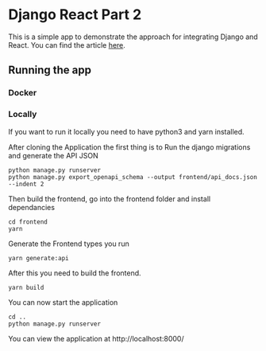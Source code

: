 # Django React Part 2

This is a simple app to demonstrate the approach for integrating Django and React.
You can find the article [here]().

## Running the app
### Docker

### Locally
If you want to run it locally you need to have python3 and yarn installed.

After cloning the Application the first thing is to Run the django migrations and generate the API JSON

```shell
python manage.py runserver
python manage.py export_openapi_schema --output frontend/api_docs.json --indent 2
```
Then build the frontend, go into the frontend folder and install dependancies
```shell
cd frontend
yarn
```
Generate the Frontend types you run
```shell
yarn generate:api
```
After this you need to build the frontend.
```shell
yarn build
```

You can now start the application
```shell
cd ..
python manage.py runserver
```
You can view the application at http://localhost:8000/